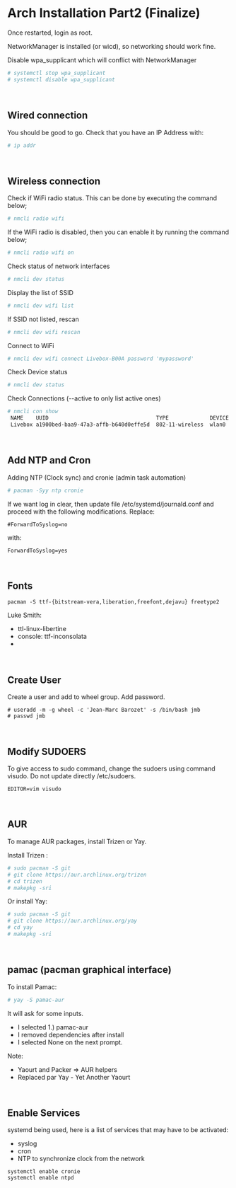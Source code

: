 # Arch Installation Part2 (Finalize)

Once restarted, login as root.

NetworkManager is installed (or wicd), so networking should work fine.

Disable wpa_supplicant which will conflict with NetworkManager
```bash
# systemctl stop wpa_supplicant
# systemctl disable wpa_supplicant
```

<br>

## Wired connection

You should be good to go. Check that you have an IP Address with:
```bash
# ip addr
```

<br>

## Wireless connection

Check if WiFi radio status. This can be done by executing the command below;
```bash
# nmcli radio wifi
```

If the WiFi radio is disabled, then you can enable it by running the command below;
```bash
# nmcli radio wifi on
```

Check status of network interfaces
```bash
# nmcli dev status                 
```

Display the list of SSID
```bash
# nmcli dev wifi list
```

 If SSID not listed, rescan
```bash
# nmcli dev wifi rescan
```

Connect to WiFi
```bash
# nmcli dev wifi connect Livebox-B00A password 'mypassword'
```

Check Device status
```bash
# nmcli dev status
```

Check Connections (--active to only list active ones)
```bash
# nmcli con show                               
 NAME    UUID                                  TYPE             DEVICE 
 Livebox a1900bed-baa9-47a3-affb-b640d0effe5d  802-11-wireless  wlan0
```

<br>

## Add NTP and Cron

Adding NTP (Clock sync) and cronie (admin task automation)

```bash
# pacman -Syy ntp cronie
```

If we want log in clear, then update file /etc/systemd/journald.conf and proceed with the following modifications. Replace:

```
#ForwardToSyslog=no
```
with:
```
ForwardToSyslog=yes
```

<br>

## Fonts

```
pacman -S ttf-{bitstream-vera,liberation,freefont,dejavu} freetype2
```

Luke Smith:
- ttl-linux-libertine
- console: ttf-inconsolata
- 

<br>

## Create User

Create a user and add to wheel group. Add password.

```
# useradd -m -g wheel -c 'Jean-Marc Barozet' -s /bin/bash jmb 
# passwd jmb
```

<br>

## Modify SUDOERS

To give access to sudo command, change the sudoers using command visudo. Do not update directly /etc/sudoers.
```
EDITOR=vim visudo
```

<br>

## AUR

To manage AUR packages, install Trizen or Yay.

Install Trizen :
```bash
# sudo pacman -S git
# git clone https://aur.archlinux.org/trizen
# cd trizen
# makepkg -sri
```

Or install Yay:
```bash
# sudo pacman -S git
# git clone https://aur.archlinux.org/yay
# cd yay
# makepkg -sri
```

<br>

## pamac (pacman graphical interface)

To install Pamac:

```bash
# yay -S pamac-aur
```

It will ask for some inputs.  
- I selected 1.) pamac-aur
- I removed dependencies after install
- I selected None on the next prompt.

Note:
- Yaourt and Packer => AUR helpers
- Replaced par Yay - Yet Another Yaourt

<br>

## Enable Services

systemd being used, here is a list of services that may have to be activated:
- syslog
- cron
- NTP to synchronize clock from the network

```
systemctl enable cronie
systemctl enable ntpd
```

